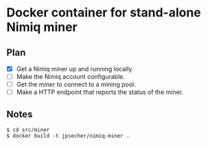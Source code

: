# Docker container for stand-alone Nimiq miner

## Plan

- [x] Get a Nimiq miner up and running locally.
- [ ] Make the Nimiq account configurable.
- [ ] Get the miner to connect to a mining pool.
- [ ] Make a HTTP endpoint that reports the status of the miner.

## Notes

    $ cd src/miner
    $ docker build -t jpsecher/nimiq-miner .

